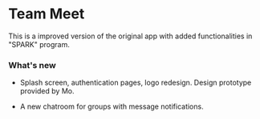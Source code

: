 # Team Meet
This is a improved version of the original app with added functionalities in "SPARK" program.

### What's new
* Splash screen, authentication pages, logo redesign. Design prototype provided by Mo.

* A new chatroom for groups with message notifications.
